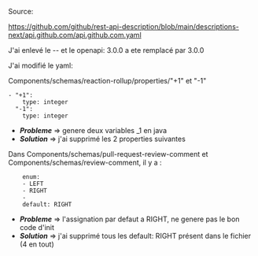 
Source:


https://github.com/github/rest-api-description/blob/main/descriptions-next/api.github.com/api.github.com.yaml

J'ai enlevé le -- et le openapi: 3.0.0 a ete remplacé par 3.0.0


J'ai modifié le yaml:

Components/schemas/reaction-rollup/properties/"+1" et "-1" 
```
- "+1":
    type: integer
  "-1":
    type: integer
```
- ***Probleme*** => genere deux variables _1 en java
- ***Solution*** => j'ai supprimé les 2 properties suivantes


Dans Components/schemas/pull-request-review-comment et Components/schemas/review-comment, 
il y a :
```
    enum:
    - LEFT
    - RIGHT
    - 
    default: RIGHT
```
- ***Probleme*** => l'assignation par defaut a RIGHT, ne genere pas le bon code d'init
- ***Solution*** => j'ai supprimé tous les default: RIGHT présent dans le fichier (4 en tout)

